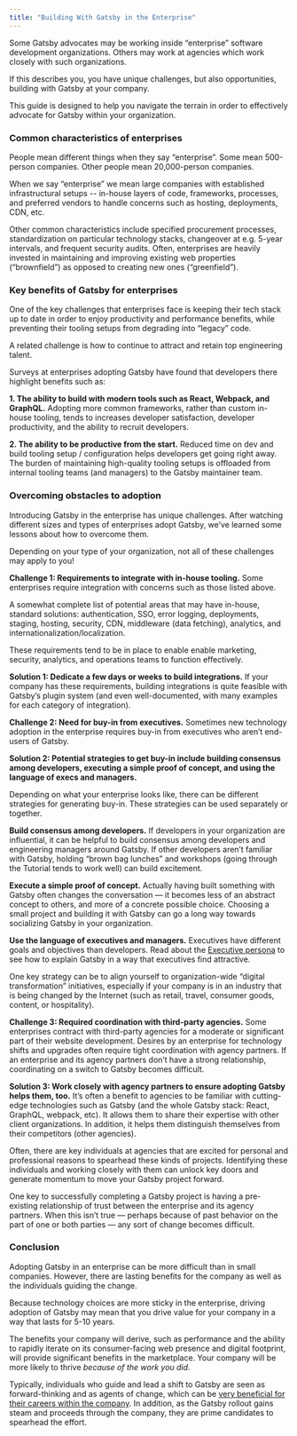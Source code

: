 ```yaml
---
title: "Building With Gatsby in the Enterprise"
---
```


Some Gatsby advocates may be working inside “enterprise” software development organizations. Others may work at agencies which work closely with such organizations.

If this describes you, you have unique challenges, but also opportunities, building with Gatsby at your company.

This guide is designed to help you navigate the terrain in order to effectively advocate for Gatsby within your organization. 

### Common characteristics of enterprises

People mean different things when they say “enterprise”. Some mean 500-person companies. Other people mean 20,000-person companies. 

When we say “enterprise” we mean large companies with established infrastructural setups -- in-house layers of code, frameworks, processes, and preferred vendors to handle concerns such as hosting, deployments, CDN, etc.

Other common characteristics include specified procurement processes, standardization on particular technology stacks, changeover at e.g. 5-year intervals, and frequent security audits. Often, enterprises are heavily invested in maintaining and improving existing web properties (“brownfield”) as opposed to creating new ones (“greenfield”).

### Key benefits of Gatsby for enterprises

One of the key challenges that enterprises face is keeping their tech stack up to date in order to enjoy productivity and performance benefits, while preventing their tooling setups from degrading into “legacy” code. 

A related challenge is how to continue to attract and retain top engineering talent.

Surveys at enterprises adopting Gatsby have found that developers there highlight benefits such as:

**1. The ability to build with modern tools such as React, Webpack, and GraphQL.** Adopting more common frameworks, rather than custom in-house tooling, tends to increases developer satisfaction, developer productivity, and the ability to recruit developers. 

**2. The ability to be productive from the start.** Reduced time on dev and build tooling setup / configuration helps developers get going right away. The burden of maintaining high-quality tooling setups is offloaded from internal tooling teams (and managers) to the Gatsby maintainer team.

### Overcoming obstacles to adoption

Introducing Gatsby in the enterprise has unique challenges. After watching different sizes and types of enterprises adopt Gatsby, we’ve learned some lessons about how to overcome them. 

Depending on your type of your organization, not all of these challenges may apply to you!

**Challenge 1: Requirements to integrate with in-house tooling.** Some enterprises require integration with concerns such as those listed above. 

A somewhat complete list of potential areas that may have in-house, standard solutions: authentication, SSO, error logging, deployments, staging, hosting, security, CDN, middleware (data fetching), analytics, and internationalization/localization.
    
These requirements tend to be in place to enable enable marketing, security, analytics, and operations teams to function effectively. 

**Solution 1: Dedicate a few days or weeks to build integrations.** If your company has these requirements, building integrations is quite feasible with Gatsby’s plugin system (and even well-documented, with many examples for each category of integration). 

**Challenge 2: Need for buy-in from executives.** Sometimes new technology adoption in the enterprise requires buy-in from executives who aren’t end-users of Gatsby. 

**Solution 2: Potential strategies to get buy-in include building consensus among developers, executing a simple proof of concept, and using the language of execs and managers.**
 
Depending on what your enterprise looks like, there can be different strategies for generating buy-in. These strategies can be used separately or together.

**Build consensus among developers.** If developers in your organization are influential, it can be helpful to build consensus among developers and engineering managers around Gatsby. If other developers aren’t familiar with Gatsby, holding “brown bag lunches” and workshops (going through the Tutorial tends to work well) can build excitement.

**Execute a simple proof of concept.** Actually having built something with Gatsby often changes the conversation — it becomes less of an abstract concept to others, and more of a concrete possible choice. Choosing a small project and building it with Gatsby can go a long way towards socializing Gatsby in your organization.

**Use the language of executives and managers.** Executives have different goals and objectives than developers. Read about the [Executive persona](/docs/winning-over-executives/) to see how to explain Gatsby in a way that executives find attractive. 

One key strategy can be to align yourself to organization-wide “digital transformation” initiatives, especially if your company is in an industry that is being changed by the Internet (such as retail, travel, consumer goods, content, or hospitality). 

**Challenge 3: Required coordination with third-party agencies.** Some enterprises contract with third-party agencies for a moderate or significant part of their website development. Desires by an enterprise for technology shifts and upgrades often require tight coordination with agency partners. If an enterprise and its agency partners don’t have a strong relationship, coordinating on a switch to Gatsby becomes difficult. 

**Solution 3: Work closely with agency partners to ensure adopting Gatsby helps them, too.** It’s often a benefit to agencies to be familiar with cutting-edge technologies such as Gatsby (and the whole Gatsby stack: React, GraphQL, webpack, etc). It allows them to share their expertise with other client organizations. In addition, it helps them distinguish themselves from their competitors (other agencies). 

Often, there are key individuals at agencies that are excited for personal and professional reasons to spearhead these kinds of projects. Identifying these individuals and working closely with them can unlock key doors and generate momentum to move your Gatsby project forward. 

One key to successfully completing a Gatsby project is having a pre-existing relationship of trust between the enterprise and its agency partners. When this isn’t true — perhaps because of past behavior on the part of one or both parties — any sort of change becomes difficult. 

### Conclusion

Adopting Gatsby in an enterprise can be more difficult than in small companies. However, there are lasting benefits for the company as well as the individuals guiding the change.

Because technology choices are more sticky in the enterprise, driving adoption of Gatsby may mean that you drive value for your company in a way that lasts for 5-10 years. 

The benefits your company will derive, such as performance and the ability to rapidly iterate on its consumer-facing web presence and digital footprint, will provide significant benefits in the marketplace. Your company will be more likely to thrive _because of the work you did_.

Typically, individuals who guide and lead a shift to Gatsby are seen as forward-thinking and as agents of change, which can be [very beneficial for their careers within the company](/docs/how-gatsby-boosts-career/). In addition, as the Gatsby rollout gains steam and proceeds through the company, they are prime candidates to spearhead the effort.
